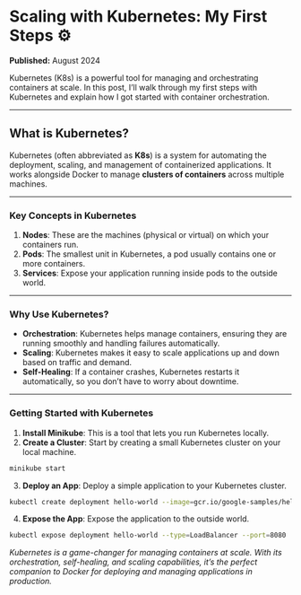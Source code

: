 # Scaling with Kubernetes: My First Steps ⚙️

**Published:** August 2024

Kubernetes (K8s) is a powerful tool for managing and orchestrating containers at scale. In this post, I’ll walk through my first steps with Kubernetes and explain how I got started with container orchestration.

---

## What is Kubernetes?

Kubernetes (often abbreviated as **K8s**) is a system for automating the deployment, scaling, and management of containerized applications. It works alongside Docker to manage **clusters of containers** across multiple machines.

---

### Key Concepts in Kubernetes

1. **Nodes**: These are the machines (physical or virtual) on which your containers run.
2. **Pods**: The smallest unit in Kubernetes, a pod usually contains one or more containers.
3. **Services**: Expose your application running inside pods to the outside world.

---

### Why Use Kubernetes?

- **Orchestration**: Kubernetes helps manage containers, ensuring they are running smoothly and handling failures automatically.
- **Scaling**: Kubernetes makes it easy to scale applications up and down based on traffic and demand.
- **Self-Healing**: If a container crashes, Kubernetes restarts it automatically, so you don’t have to worry about downtime.

---

### Getting Started with Kubernetes

1. **Install Minikube**: This is a tool that lets you run Kubernetes locally.
2. **Create a Cluster**: Start by creating a small Kubernetes cluster on your local machine.
  
  ```bash
  minikube start
  ```

3. **Deploy an App**: Deploy a simple application to your Kubernetes cluster.
  
  ```bash
  kubectl create deployment hello-world --image=gcr.io/google-samples/hello-app:1.0
  ```

4. **Expose the App**: Expose the application to the outside world.
  ```bash
  kubectl expose deployment hello-world --type=LoadBalancer --port=8080
  ```

*Kubernetes is a game-changer for managing containers at scale. With its orchestration, self-healing, and scaling capabilities, it’s the perfect companion to Docker for deploying and managing applications in production.*
